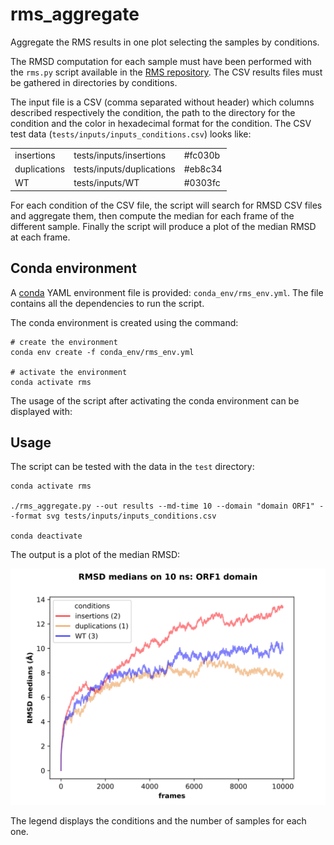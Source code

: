 # rms_aggregate

Aggregate the RMS results in one plot selecting the samples by conditions.

The RMSD computation for each sample must have been performed with the `rms.py` script available in the 
[RMS repository](https://github.com/njeanne/rms). The CSV results files must be gathered in directories by conditions.

The input file is a CSV (comma separated without header) which columns described respectively the condition, the path 
to the directory for the condition and the color in hexadecimal format for the condition. The CSV test data 
(`tests/inputs/inputs_conditions.csv`) looks like:

|   |   |   |
|---|---|---|
| insertions  | tests/inputs/insertions  | #fc030b |
| duplications | tests/inputs/duplications | #eb8c34 |
| WT  | tests/inputs/WT | #0303fc |

For each condition of the CSV file, the script will search for RMSD CSV files and aggregate them, then compute the 
median for each frame of the different sample. Finally the script will produce a plot of the median RMSD at each frame.

## Conda environment

A [conda](https://docs.conda.io/projects/conda/en/latest/index.html) YAML environment file is provided: 
`conda_env/rms_env.yml`. The file contains all the dependencies to run the script.

The conda environment is created using the command:
```shell script
# create the environment
conda env create -f conda_env/rms_env.yml

# activate the environment
conda activate rms
```

The usage of the script after activating the conda environment can be displayed with:

## Usage

The script can be tested with the data in the `test` directory:
```shell script
conda activate rms

./rms_aggregate.py --out results --md-time 10 --domain "domain ORF1" --format svg tests/inputs/inputs_conditions.csv

conda deactivate
```

The output is a plot of the median RMSD:

![median RMSD plot](doc/_static/RMSD_ORF1-domain_10-ns.svg)

The legend displays the conditions and the number of samples for each one.